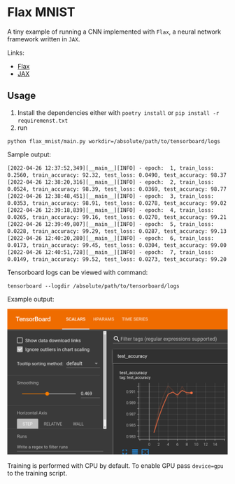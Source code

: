 # Flax MNIST

A tiny example of running a CNN implemented with `Flax`, a neural network framework written in `JAX`.

Links:
 - [Flax](https://github.com/google/flax)
 - [JAX](https://github.com/google/jax)

## Usage
1. Install the dependencies either with `poetry install` or `pip install -r requiremenst.txt`
2. run
```shell
python flax_mnist/main.py workdir=/absolute/path/to/tensorboard/logs
```

Sample output:

```log
[2022-04-26 12:37:52,349][__main__][INFO] - epoch:  1, train_loss: 0.2560, train_accuracy: 92.32, test_loss: 0.0490, test_accuracy: 98.37
[2022-04-26 12:38:20,316][__main__][INFO] - epoch:  2, train_loss: 0.0524, train_accuracy: 98.39, test_loss: 0.0369, test_accuracy: 98.77
[2022-04-26 12:38:48,451][__main__][INFO] - epoch:  3, train_loss: 0.0353, train_accuracy: 98.91, test_loss: 0.0278, test_accuracy: 99.02
[2022-04-26 12:39:18,839][__main__][INFO] - epoch:  4, train_loss: 0.0265, train_accuracy: 99.16, test_loss: 0.0270, test_accuracy: 99.21
[2022-04-26 12:39:49,807][__main__][INFO] - epoch:  5, train_loss: 0.0228, train_accuracy: 99.29, test_loss: 0.0287, test_accuracy: 99.13
[2022-04-26 12:40:20,280][__main__][INFO] - epoch:  6, train_loss: 0.0173, train_accuracy: 99.45, test_loss: 0.0304, test_accuracy: 99.00
[2022-04-26 12:40:51,728][__main__][INFO] - epoch:  7, train_loss: 0.0149, train_accuracy: 99.52, test_loss: 0.0273, test_accuracy: 99.20
```

Tensorboard logs can be viewed with command:

```shell
tensorboard --logdir /absolute/path/to/tensorboard/logs
```

Example output:

![Tensorboard screenshot](media/tb_screenshot.png)

Training is performed with CPU by default. To enable GPU pass `device=gpu` to the training script.
